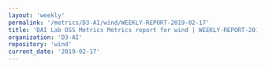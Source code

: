 ```yaml
---
layout: 'weekly'
permalink: '/metrics/D3-AI/wind/WEEKLY-REPORT-2019-02-17'
title: 'DAI Lab OSS Metrics Metrics report for wind | WEEKLY-REPORT-2019-02-17'
organization: 'D3-AI'
repository: 'wind'
current_date: '2019-02-17'
---
```

